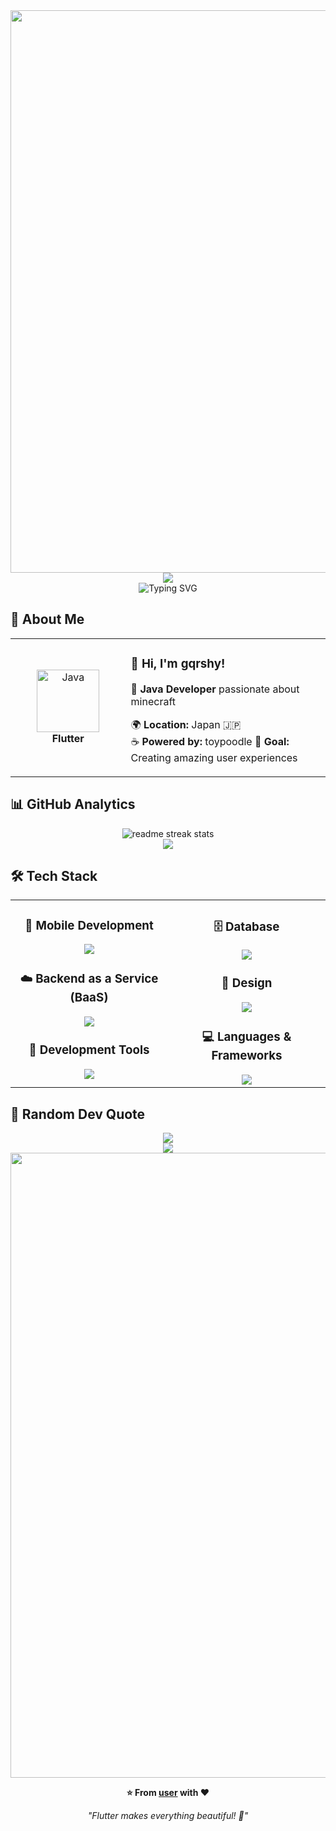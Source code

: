 <div align="center">
  <img src="https://user-images.githubusercontent.com/74038190/212284100-561aa473-3905-4a80-b561-0d28506553ee.gif" width="900">
</div>

<div align="center">
  <img src="https://capsule-render.vercel.app/api?type=waving&color=gradient&customColorList=0,2,2,5,30&height=150&section=header&animation=twinkling" />
</div>

<div align="center">
  <img src="https://readme-typing-svg.herokuapp.com?font=Fira+Code&size=32&duration=2800&pause=2000&color=A9FEF7&center=true&vCenter=true&width=600&lines=Hey+there!+I'm+User+%F0%9F%91%8B;Flutter+Developer+%F0%9F%9A%80;Mobile+App+Enthusiast+%E2%9C%A8;Always+Learning+New+Things+%F0%9F%93%9A" alt="Typing SVG" />
</div>

## 🌟 **About Me**

<div align="center">

<table>
<tr>
<td width="200" align="center">
<img src="https://skillicons.dev/icons?i=java" width="100" height="100" alt="Java" />
<br><strong>Flutter</strong>
</td>
<td width="400" align="left">

### 👋 **Hi, I'm gqrshy!**
🚀 **Java Developer** passionate about minecraft

🌍 **Location:** Japan 🇯🇵  
☕ **Powered by:** toypoodle
🎯 **Goal:** Creating amazing user experiences  

</td>
</tr>
</table>

</div>

## 📊 **GitHub Analytics**

<div align="center">
  <img src="https://github-readme-streak-stats.herokuapp.com/?user=user&theme=transparent&border_radius=10&starting_year=2020" alt="readme streak stats" />
</div>

<div align="center">
  <img src="https://github-readme-activity-graph.vercel.app/graph?username=user&custom_title=User's%20GitHub%20Activity%20Graph&bg_color=0d1117&color=58a6ff&line=58a6ff&point=58a6ff&area=true&hide_border=true" />
</div>

## 🛠️ **Tech Stack**

<table align="center">
<tr>
<td width="50%" align="center" valign="top">

### 📱  **Mobile Development**
<img src="https://skillicons.dev/icons?i=flutter,dart" />

### ☁️  **Backend as a Service (BaaS)**
<img src="https://skillicons.dev/icons?i=supabase,firebase" />

### 🔧  **Development Tools**
<img src="https://skillicons.dev/icons?i=vscode,git,github,postman" />

</td>
<td width="50%" align="center" valign="top">

### 🗄️  **Database**
<img src="https://skillicons.dev/icons?i=postgresql,sqlite" />

### 🎨  **Design**
<img src="https://skillicons.dev/icons?i=figma,xd,photoshop" />

### 💻  **Languages & Frameworks**
<img src="https://skillicons.dev/icons?i=ruby,rails,js,ts,html,css" />

</td>
</tr>
</table>

## 💭 **Random Dev Quote**

<div align="center">
  <img src="https://quotes-github-readme.vercel.app/api?type=horizontal&theme=transparent" />
</div>

<div align="center">
  <img src="https://capsule-render.vercel.app/api?type=waving&color=gradient&customColorList=0,2,2,5,30&height=120&section=footer&animation=twinkling" />
</div>

<div align="center">
  <img src="https://user-images.githubusercontent.com/74038190/212284115-f47cd8ff-2ffb-4b04-b5bf-4d1c14c0247f.gif" width="1000">
  
  **⭐ From [user](https://github.com/user) with ❤️**
  
  *"Flutter makes everything beautiful! 🦋"*
</div>
